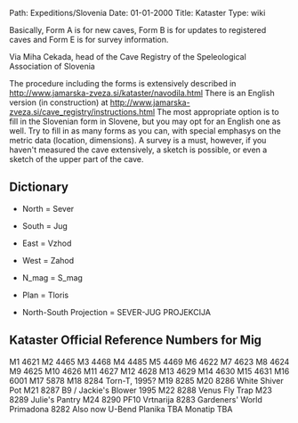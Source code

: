 Path: Expeditions/Slovenia
Date: 01-01-2000
Title: Kataster
Type: wiki



Basically, Form A is for new caves, Form B is for updates to registered
caves and Form E is for survey information.

Via Miha Cekada, head of the Cave Registry of the Speleological
Association of Slovenia

The procedure including the forms is extensively described in
<http://www.jamarska-zveza.si/kataster/navodila.html> There is an
English version (in construction) at
<http://www.jamarska-zveza.si/cave_registry/instructions.html> The most
appropriate option is to fill in the Slovenian form in Slovene, but you
may opt for an English one as well. Try to fill in as many forms as you
can, with special emphasys on the metric data (location, dimensions). A
survey is a must, however, if you haven't measured the cave extensively,
a sketch is possible, or even a sketch of the upper part of the cave.





Dictionary
----------

-   North = Sever
-   South = Jug
-   East = Vzhod
-   West = Zahod




-   N\_mag = S\_mag




-   Plan = Tloris
-   North-South Projection = SEVER-JUG PROJEKCIJA





Kataster Official Reference Numbers for Mig
-------------------------------------------

M1
4621
M2
4465
M3
4468
M4
4485
M5
4469
M6
4622
M7
4623
M8
4624
M9
4625
M10
4626
M11
4627
M12
4628
M13
4629
M14
4630
M15
4631
M16
6001
M17
5878
M18
8284
Torn-T, 1995?
M19
8285
M20
8286
White Shiver Pot
M21
8287
B9 / Jackie's Blower 1995
M22
8288
Venus Fly Trap
M23
8289
Julie's Pantry
M24
8290
PF10
Vrtnarija
8283
Gardeners' World
Primadona
8282
Also now U-Bend
Planika
TBA
Monatip
TBA
